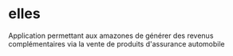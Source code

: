 # elles
Application permettant aux amazones de générer des revenus complémentaires via la vente de produits d'assurance automobile
